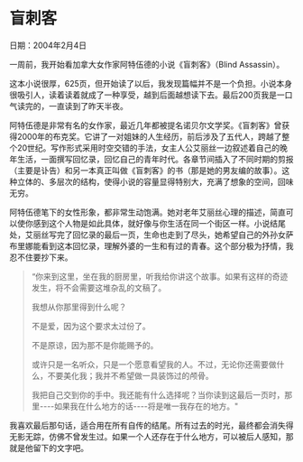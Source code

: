 # 盲刺客

日期：2004年2月4日

一周前，我开始看加拿大女作家阿特伍德的小说《盲刺客》（Blind Assassin）。

这本小说很厚，625页，但开始读了以后，我发现篇幅并不是一个负担。小说本身很吸引人，读着读着就成了一种享受，越到后面越想读下去。最后200页我是一口气读完的，一直读到了昨天半夜。

阿特伍德是非常有名的女作家，最近几年都被提名诺贝尔文学奖。《盲刺客》曾获得2000年的布克奖。它讲了一对姐妹的人生经历，前后涉及了五代人，跨越了整个20世纪。写作形式采用时空交错的手法，女主人公艾丽丝一边叙述着自己的晚年生活，一面撰写回忆录，回忆自己的青年时代。各章节间插入了不同时期的剪报（主要是讣告）和另一本真正叫做《盲刺客》的书（那是她的男友编的故事）。这种立体的、多层次的结构，使得小说的容量显得特别大，充满了想象的空间，回味无穷。

阿特伍德笔下的女性形象，都非常生动饱满。她对老年艾丽丝心理的描述，简直可以使你感到这个人物是如此具体，就好像与你生活在同一个街区一样。小说结尾处，艾丽丝写完了回忆录的最后一页，生命也走到了尽头，她希望自己的外孙女萨布里娜能看到这本回忆录，理解外婆的一生和有过的青春。这个部分极为抒情，我忍不住要抄下来。

> “你来到这里，坐在我的厨房里，听我给你讲这个故事。如果有这样的奇迹发生，将不会需要这堆杂乱的文稿了。
>
> 我想从你那里得到什么呢？
>
> 不是爱，因为这个要求太过份了。
>
> 不是原谅，因为那不是你能赐予的。
>
> 或许只是一名听众，只是一个愿意看望我的人。不过，无论你还需要做什么，不要美化我；我并不希望做一具装饰过的颅骨。
>
> 我把自己交到你的手中。我还能有什么选择呢？当你读到这最后一页时，那里----如果我在什么地方的话----将是唯一我存在的地方。"

我喜欢最后那句话，适合用在所有自传的结尾。所有过去的时光，最终都会消失得无影无踪，仿佛不曾发生过。如果一个人还存在于什么地方，可以被后人感知，那就是他留下的文字吧。

